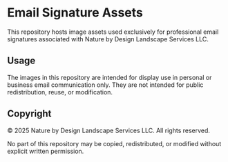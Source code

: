 # Email Signature Assets

This repository hosts image assets used exclusively for professional email signatures associated with Nature by Design Landscape Services LLC.

## Usage

The images in this repository are intended for display use in personal or business email communication only. They are not intended for public redistribution, reuse, or modification.

## Copyright

© 2025 Nature by Design Landscape Services LLC. All rights reserved.

No part of this repository may be copied, redistributed, or modified without explicit written permission.
